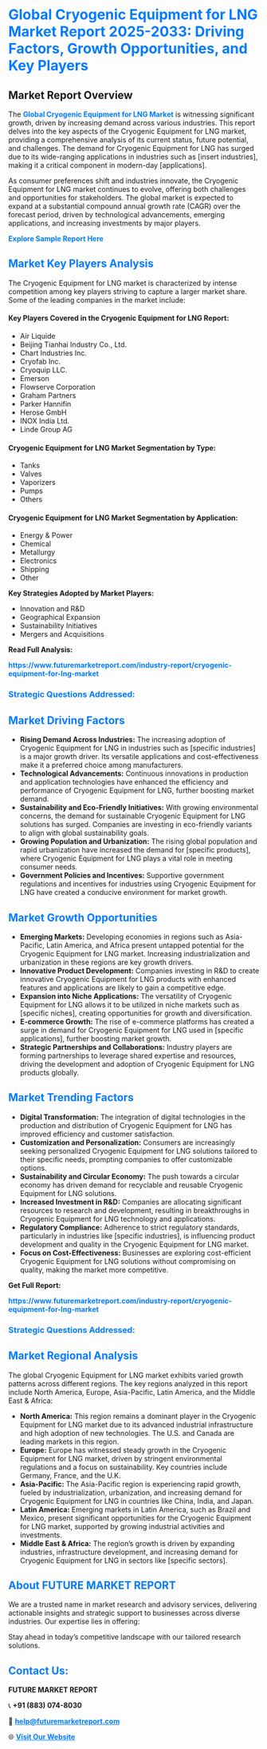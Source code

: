 <h1 style="color: #007BFF;">Global Cryogenic Equipment for LNG Market Report 2025-2033: Driving Factors, Growth Opportunities, and Key Players</h1>

<section id="overview">
<h2>Market Report Overview</h2>
<p>The <a href="https://www.futuremarketreport.com/industry-report/cryogenic-equipment-for-lng-market" style="color: #007BFF; text-decoration: none;"><strong>Global Cryogenic Equipment for LNG Market</strong></a> is witnessing significant growth, driven by increasing demand across various industries. This report delves into the key aspects of the Cryogenic Equipment for LNG market, providing a comprehensive analysis of its current status, future potential, and challenges. The demand for Cryogenic Equipment for LNG has surged due to its wide-ranging applications in industries such as [insert industries], making it a critical component in modern-day [applications].</p>
<p>As consumer preferences shift and industries innovate, the Cryogenic Equipment for LNG market continues to evolve, offering both challenges and opportunities for stakeholders. The global market is expected to expand at a substantial compound annual growth rate (CAGR) over the forecast period, driven by technological advancements, emerging applications, and increasing investments by major players.</p>
</section>

<section id="overview">
<p><a href="https://www.futuremarketreport.com/request-sample/reportId=54110" style="color: #007BFF; text-decoration: none;"><strong>Explore Sample Report Here</strong></a></p>
</section>

<section id="key-players">
<h2 style="color: #007BFF;">Market Key Players Analysis</h2>
<p>The Cryogenic Equipment for LNG market is characterized by intense competition among key players striving to capture a larger market share. Some of the leading companies in the market include:</p>
<h4>Key Players Covered in the Cryogenic Equipment for LNG Report:</h4>
<ul><li>Air Liquide</li><li>Beijing Tianhai Industry Co., Ltd.</li><li>Chart Industries Inc.</li><li>Cryofab Inc.</li><li>Cryoquip LLC.</li><li>Emerson</li><li>Flowserve Corporation</li><li>Graham Partners</li><li>Parker Hannifin</li><li>Herose GmbH</li><li>INOX India Ltd.</li><li>Linde Group AG</li></ul>
<h4>Cryogenic Equipment for LNG Market Segmentation by Type:</h4>
<ul><li>Tanks</li><li>Valves</li><li>Vaporizers</li><li>Pumps</li><li>Others</li></ul>

<h4>Cryogenic Equipment for LNG Market Segmentation by Application:</h4>
<ul><li>Energy &amp; Power</li><li>Chemical</li><li>Metallurgy</li><li>Electronics</li><li>Shipping</li><li>Other</li></ul>
<p><strong>Key Strategies Adopted by Market Players:</strong></p>
<ul>
<li>Innovation and R&D</li>
<li>Geographical Expansion</li>
<li>Sustainability Initiatives</li>
<li>Mergers and Acquisitions</li>
</ul>
</section>

<section>
<p><strong>Read Full Analysis: </strong></p><a href="https://www.futuremarketreport.com/industry-report/cryogenic-equipment-for-lng-market" style="color: #007BFF; text-decoration: none;"><strong>https://www.futuremarketreport.com/industry-report/cryogenic-equipment-for-lng-market</strong></a>
<h3 style="color: #007BFF;">Strategic Questions Addressed:</h3>
</section>

<section id="driving-factors">
<h2 style="color: #007BFF;">Market Driving Factors</h2>
<ul>
<li><strong>Rising Demand Across Industries:</strong> The increasing adoption of Cryogenic Equipment for LNG in industries such as [specific industries] is a major growth driver. Its versatile applications and cost-effectiveness make it a preferred choice among manufacturers.</li>
<li><strong>Technological Advancements:</strong> Continuous innovations in production and application technologies have enhanced the efficiency and performance of Cryogenic Equipment for LNG, further boosting market demand.</li>
<li><strong>Sustainability and Eco-Friendly Initiatives:</strong> With growing environmental concerns, the demand for sustainable Cryogenic Equipment for LNG solutions has surged. Companies are investing in eco-friendly variants to align with global sustainability goals.</li>
<li><strong>Growing Population and Urbanization:</strong> The rising global population and rapid urbanization have increased the demand for [specific products], where Cryogenic Equipment for LNG plays a vital role in meeting consumer needs.</li>
<li><strong>Government Policies and Incentives:</strong> Supportive government regulations and incentives for industries using Cryogenic Equipment for LNG have created a conducive environment for market growth.</li>
</ul>
</section>

<section id="growth-opportunities">
<h2 style="color: #007BFF;">Market Growth Opportunities</h2>
<ul>
<li><strong>Emerging Markets:</strong> Developing economies in regions such as Asia-Pacific, Latin America, and Africa present untapped potential for the Cryogenic Equipment for LNG market. Increasing industrialization and urbanization in these regions are key growth drivers.</li>
<li><strong>Innovative Product Development:</strong> Companies investing in R&D to create innovative Cryogenic Equipment for LNG products with enhanced features and applications are likely to gain a competitive edge.</li>
<li><strong>Expansion into Niche Applications:</strong> The versatility of Cryogenic Equipment for LNG allows it to be utilized in niche markets such as [specific niches], creating opportunities for growth and diversification.</li>
<li><strong>E-commerce Growth:</strong> The rise of e-commerce platforms has created a surge in demand for Cryogenic Equipment for LNG used in [specific applications], further boosting market growth.</li>
<li><strong>Strategic Partnerships and Collaborations:</strong> Industry players are forming partnerships to leverage shared expertise and resources, driving the development and adoption of Cryogenic Equipment for LNG products globally.</li>
</ul>
</section>

<section id="trending-factors">
<h2 style="color: #007BFF;">Market Trending Factors</h2>
<ul>
<li><strong>Digital Transformation:</strong> The integration of digital technologies in the production and distribution of Cryogenic Equipment for LNG has improved efficiency and customer satisfaction.</li>
<li><strong>Customization and Personalization:</strong> Consumers are increasingly seeking personalized Cryogenic Equipment for LNG solutions tailored to their specific needs, prompting companies to offer customizable options.</li>
<li><strong>Sustainability and Circular Economy:</strong> The push towards a circular economy has driven demand for recyclable and reusable Cryogenic Equipment for LNG solutions.</li>
<li><strong>Increased Investment in R&D:</strong> Companies are allocating significant resources to research and development, resulting in breakthroughs in Cryogenic Equipment for LNG technology and applications.</li>
<li><strong>Regulatory Compliance:</strong> Adherence to strict regulatory standards, particularly in industries like [specific industries], is influencing product development and quality in the Cryogenic Equipment for LNG market.</li>
<li><strong>Focus on Cost-Effectiveness:</strong> Businesses are exploring cost-efficient Cryogenic Equipment for LNG solutions without compromising on quality, making the market more competitive.</li>
</ul>
</section>

<section>
<p><strong>Get Full Report: </strong></p><a href="https://www.futuremarketreport.com/industry-report/cryogenic-equipment-for-lng-market" style="color: #007BFF; text-decoration: none;"><strong>https://www.futuremarketreport.com/industry-report/cryogenic-equipment-for-lng-market</strong></a>
<h3 style="color: #007BFF;">Strategic Questions Addressed:</h3>
</section>


<section id="regional-analysis">
<h2 style="color: #007BFF;">Market Regional Analysis</h2>
<p>The global Cryogenic Equipment for LNG market exhibits varied growth patterns across different regions. The key regions analyzed in this report include North America, Europe, Asia-Pacific, Latin America, and the Middle East & Africa:</p>
<ul>
<li><strong>North America:</strong> This region remains a dominant player in the Cryogenic Equipment for LNG market due to its advanced industrial infrastructure and high adoption of new technologies. The U.S. and Canada are leading markets in this region.</li>
<li><strong>Europe:</strong> Europe has witnessed steady growth in the Cryogenic Equipment for LNG market, driven by stringent environmental regulations and a focus on sustainability. Key countries include Germany, France, and the U.K.</li>
<li><strong>Asia-Pacific:</strong> The Asia-Pacific region is experiencing rapid growth, fueled by industrialization, urbanization, and increasing demand for Cryogenic Equipment for LNG in countries like China, India, and Japan.</li>
<li><strong>Latin America:</strong> Emerging markets in Latin America, such as Brazil and Mexico, present significant opportunities for the Cryogenic Equipment for LNG market, supported by growing industrial activities and investments.</li>
<li><strong>Middle East & Africa:</strong> The region’s growth is driven by expanding industries, infrastructure development, and increasing demand for Cryogenic Equipment for LNG in sectors like [specific sectors].</li>
</ul>
</section>

<footer>
<h2 style="color: #007BFF;">About FUTURE MARKET REPORT</h2>
<p>We are a trusted name in market research and advisory services, delivering actionable insights and strategic support to businesses across diverse industries. Our expertise lies in offering:</p>

<p>Stay ahead in today’s competitive landscape with our tailored research solutions.</p>

<h2 style="color: #007BFF;">Contact Us:</h2>
<p><strong>FUTURE MARKET REPORT</strong></p>
<p>📞 <strong>+91 (883) 074-8030</strong></p>
<p>📧 <strong><a href="mailto:help@futuremarketreport.com" style="color: #007BFF;">help@futuremarketreport.com</a></strong></p>
<p>🌐 <strong><a href="https://www.futuremarketreport.com/" style="color: #007BFF;">Visit Our Website</a></strong></p>
</footer>